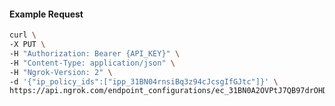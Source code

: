 <!-- Code generated for API Clients. DO NOT EDIT. -->

#### Example Request

```bash
curl \
-X PUT \
-H "Authorization: Bearer {API_KEY}" \
-H "Content-Type: application/json" \
-H "Ngrok-Version: 2" \
-d '{"ip_policy_ids":["ipp_31BN04rnsiBq3z94cJcsgIfGJtc"]}' \
https://api.ngrok.com/endpoint_configurations/ec_31BN0A2OVPtJ7QB97drOHD1EJVl/ip_policy
```

